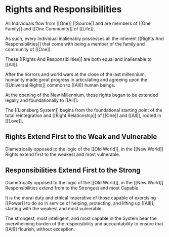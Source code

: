 # Rights and Responsibilities
  
 All Individuals flow from [[One]] [[Source]] and are members of [[One Family]] and [[One Community]] of [[Life]]. 

As such, every Individual inalienably possesses all the inherent [[Rights And Responsibilities]] that come with being a member of the family and community of [[One]]. 

These [[Rights And Responsibilities]] are both equal and inalienable to [[All]]. 

After the horrors and world wars at the close of the last millennium, humanity made great progress in articulating and agreeing upon the [[Universal Rights]] common to [[All]] human beings.  

At the opening of the New Millennium, these rights began to be extended legally and foundationally to [[All]].  

The [[Lionsberg System]] begins from the foundational starting point of the total reintegration and [[Right Relationship]] of [[One]] and [[All]], rooted in [[Love]]. 

## Rights Extend First to the Weak and Vulnerable

Diametrically opposed to the logic of the [[Old World]], in the [[New World]] Rights extend first to the weakest and most vulnerable. 

## Responsibilities Extend First to the Strong 

Diametrically opposed to the logic of the [[Old World]], in the [[New World]] Responsibilities extend from to the Strongest and most Capable. 

It is the moral duty and ethical imperative of those capable of exercising [[Power]] to do so in service of helping, protecting, and lifting up [[All]], starting with the weakest and most vulnerable. 

The strongest, most intelligent, and most capable in the System bear the overwhelming burden of the responsibility and accountability to ensure that [[All]] flourish, without exception. 